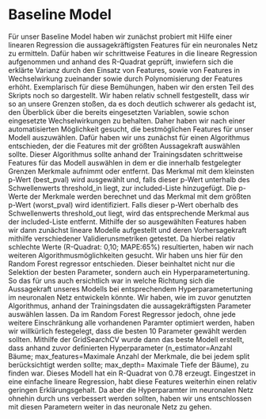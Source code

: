 # Baseline Model
Für unser Baseline Model haben wir zunächst probiert mit Hilfe einer linearen Regression die aussagekräftigsten Features für ein neuronales Netz zu ermitteln. Dafür haben wir schrittweise Features in die lineare Regression aufgenommen und anhand des R-Quadrat geprüft, inwiefern sich die erklärte Varianz durch den Einsatz von Features, sowie von Features in Wechselwirkung zueinander sowie durch Polynomisierung der Features erhöht. Exemplarisch für diese Bemühungen, haben wir den ersten Teil des Skripts noch so dargestellt.
Wir haben relativ schnell festgestellt, dass wir so an unsere Grenzen stoßen, da es doch deutlich schwerer als gedacht ist, den Überblick über die bereits eingesetzten Variablen, sowie schon eingesetzte Wechselwirkungen zu behalten. Daher haben wir nach einer automatisierten Möglichkeit gesucht, die bestmöglichen Features für unser Modell auszuwählen. Dafür haben wir uns zunächst für einen Algorithmus entschieden, der die Features mit der größten Aussagekraft auswählen sollte.  Dieser Algorithmus sollte anhand der Trainingsdaten schrittweise Features für das Modell auswählen in dem er die innerhalb festgelegter Grenzen Merkmale aufnimmt oder entfernt. Das Merkmal mit dem kleinsten p-Wert (best_pval) wird ausgewählt und, falls dieser p-Wert unterhalb des Schwellenwerts threshold_in liegt, zur included-Liste hinzugefügt. Die p-Werte der Merkmale werden berechnet und das Merkmal mit dem größten p-Wert (worst_pval) wird identifiziert.
Falls dieser p-Wert oberhalb des Schwellenwerts threshold_out liegt, wird das entsprechende Merkmal aus der included-Liste entfernt.
Mithilfe der so ausgewählten Features haben wir dann zunächst lineare Modelle aufgestellt und deren Vorhersagekraft mithilfe verschiedener Validierunsmetriken getestet. Da hierbei relativ schlechte Werte (R-Quadrat: 0,10; MAPE:65%) resultierten, haben wir nach weiteren Algorithmusmöglichkeiten gesucht. Wir haben uns hier für den Random Forest regressor entschieden. Dieser beinhaltet nicht nur die Selektion der besten Parameter, sondern auch ein Hyperparametertuning. So das für uns auch ersichtlich war in welche Richtung sich die Aussagekraft unseres Modells bei entsprechendem Hyperparametertuning im neuronalen Netz entwickeln könnte. Wir haben, wie im zuvor genutzten Algorithmus, anhand der Trainingsdaten die aussagekräftigsten Parameter auswählen lassen. Da im Random Forest Regressor jedoch, ohne jede weitere Einschränkung alle vorhandenen Paramter optimiert werden, haben wir willkürlich festegelegt, dass die besten 10 Parameter gewählt werden sollten. Mithilfe der GridSearchCV wurde dann das beste Modell erstellt, dass anhand zuvor definierten Hyperparameter (n_estimator=Anzahl Bäume; max_features=Maximale Anzahl der Merkmale, die bei jedem split berücksichtigt werden sollte; max_depth= Maximale Tiefe der Bäume), zu finden war. Dieses Modell hat ein R-Quadrat von 0.78 erzeugt. Eingestzet in eine einfache lineare Regression, habt diese Features weiterhin einen relativ geringen Erklärungsgehalt. Da aber die Hyperparamter im neuronalen Netz ohnehin durch uns verbessert werden sollten, haben wir uns entschlossen mit diesen Parametern weiter in das neuronale Netz zu gehen. 
